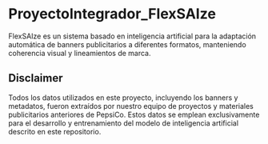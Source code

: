 # ProyectoIntegrador_FlexSAIze

FlexSAIze es un sistema basado en inteligencia artificial para la adaptación automática de banners publicitarios a diferentes formatos, manteniendo coherencia visual y lineamientos de marca.

## Disclaimer

Todos los datos utilizados en este proyecto, incluyendo los banners y metadatos, fueron extraídos por nuestro equipo de proyectos y materiales publicitarios anteriores de PepsiCo. Estos datos se emplean exclusivamente para el desarrollo y entrenamiento del modelo de inteligencia artificial descrito en este repositorio.

